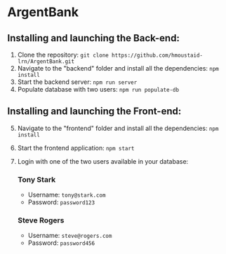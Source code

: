 # ArgentBank

## Installing and launching the Back-end:

1. Clone the repository: `git clone https://github.com/hmoustaid-lrn/ArgentBank.git`
2. Navigate to the "backend" folder and install all the dependencies: `npm install`
3. Start the backend server: `npm run server`
4. Populate database with two users: `npm run populate-db`
   
## Installing and launching the Front-end:

5. Navigate to the "frontend" folder and install all the dependencies: `npm install`
6. Start the frontend application: `npm start`
7. Login with one of the two users available in your database:
   
   ### Tony Stark

    - Username: `tony@stark.com`
    - Password: `password123`

   ### Steve Rogers

     - Username: `steve@rogers.com`
     - Password: `password456`


